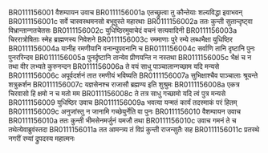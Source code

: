 BR0111156001	वैशम्पायन उवाच
BR0111156001a	एतच्छ्रुत्वा तु कौन्तेयाः शल्यविद्धा इवाभवन्
BR0111156001c	सर्वे चास्वस्थमनसो बभूवुस्ते महारथाः
BR0111156002a	ततः कुन्ती सुतान्दृष्ट्वा विभ्रान्तान्गतचेतसः
BR0111156002c	युधिष्ठिरमुवाचेदं वचनं सत्यवादिनी
BR0111156003a	चिररात्रोषिताः स्मेह ब्राह्मणस्य निवेशने
BR0111156003c	रममाणाः पुरे रम्ये लब्धभैक्षा युधिष्ठिर
BR0111156004a	यानीह रमणीयानि वनान्युपवनानि च
BR0111156004c	सर्वाणि तानि दृष्टानि पुनः पुनररिन्दम
BR0111156005a	पुनर्दृष्टानि तान्येव प्रीणयन्ति न नस्तथा
BR0111156005c	भैक्षं च न तथा वीर लभ्यते कुरुनन्दन
BR0111156006a	ते वयं साधु पाञ्चालान्गच्छाम यदि मन्यसे
BR0111156006c	अपूर्वदर्शनं तात रमणीयं भविष्यति
BR0111156007a	सुभिक्षाश्चैव पाञ्चालाः श्रूयन्ते शत्रुकर्शन
BR0111156007c	यज्ञसेनश्च राजासौ ब्रह्मण्य इति शुश्रुमः
BR0111156008a	एकत्र चिरवासो हि क्षमो न च मतो मम
BR0111156008c	ते तत्र साधु गच्छामो यदि त्वं पुत्र मन्यसे
BR0111156009	युधिष्ठिर उवाच
BR0111156009a	भवत्या यन्मतं कार्यं तदस्माकं परं हितम्
BR0111156009c	अनुजांस्तु न जानामि गच्छेयुर्नेति वा पुनः
BR0111156010	वैशम्पायन उवाच
BR0111156010a	ततः कुन्ती भीमसेनमर्जुनं यमजौ तथा
BR0111156010c	उवाच गमनं ते च तथेत्येवाब्रुवंस्तदा
BR0111156011a	तत आमन्त्र्य तं विप्रं कुन्ती राजन्सुतैः सह
BR0111156011c	प्रतस्थे नगरीं रम्यां द्रुपदस्य महात्मनः
